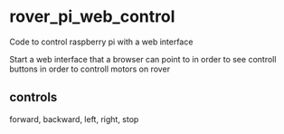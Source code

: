 # rover_pi_web_control
Code to control raspberry pi with a web interface

Start a web interface that a browser can point to in order to see controll buttons in order to controll motors on rover
## controls
forward, backward, left, right, stop
